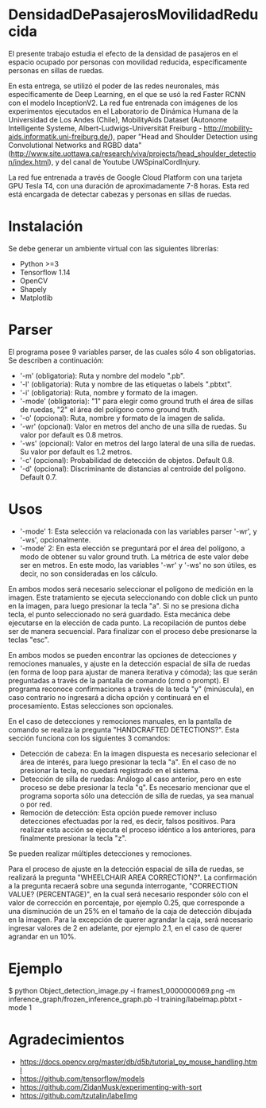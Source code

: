 # DensidadDePasajerosMovilidadReducida
El presente trabajo estudia el efecto de la densidad de pasajeros en el espacio ocupado por personas con movilidad reducida, específicamente personas en sillas de ruedas.

En esta entrega, se utilizó el poder de las redes neuronales, más específicamente de Deep Learning, en el que se usó la red Faster RCNN con el modelo InceptionV2. La red fue entrenada con imágenes de los experimentos ejecutados en el Laboratorio de Dinámica Humana de la Universidad de Los Andes (Chile), MobilityAids Dataset (Autonome Intelligente Systeme, Albert-Ludwigs-Universität Freiburg - http://mobility-aids.informatik.uni-freiburg.de/), paper "Head and Shoulder Detection using Convolutional Networks and RGBD data" (http://www.site.uottawa.ca/research/viva/projects/head_shoulder_detection/index.html), y del canal de Youtube UWSpinalCordInjury.

La red fue entrenada a través de Google Cloud Platform con una tarjeta GPU Tesla T4, con una duración de aproximadamente 7-8 horas. Esta red está encargada de detectar cabezas y personas en sillas de ruedas.

# Instalación 
Se debe generar un ambiente virtual con las siguientes librerías:

- Python >=3 
- Tensorflow 1.14
- OpenCV
- Shapely
- Matplotlib

# Parser
El programa posee 9 variables parser, de las cuales sólo 4 son obligatorias. Se describen a continuación:

- '-m' (obligatoria): Ruta y nombre del modelo ".pb".
- '-l' (obligatoria): Ruta y nombre de las etiquetas o labels ".pbtxt".
- '-i' (obligatoria): Ruta, nombre y formato de la imagen.
- '-mode' (obligatoria): "1" para elegir como ground truth el área de sillas de ruedas, "2" el área del polígono como ground truth. 
- '-o' (opcional): Ruta, nombre y formato de la imagen de salida.
- '-wr' (opcional): Valor en metros del ancho de una silla de ruedas. Su valor por default es 0.8 metros.
- '-ws' (opcional): Valor en metros del largo lateral de una silla de ruedas. Su valor por default es 1.2 metros.
- '-c' (opcional): Probabilidad de detección de objetos. Default 0.8.
- '-d' (opcional): Discriminante de distancias al centroide del polígono. Default 0.7.

# Usos
- '-mode' 1: Esta selección va relacionada con las variables parser '-wr', y '-ws', opcionalmente.
- '-mode' 2: En esta elección se preguntará por el área del polígono, a modo de obtener su valor ground truth. La métrica de este valor debe ser en metros. En este modo, las variables '-wr' y '-ws' no son útiles, es decir, no son consideradas en los cálculo.

En ambos modos será necesario seleccionar el polígono de medición en la imagen. Este tratamiento se ejecuta seleccionando con doble click un punto en la imagen, para luego presionar la tecla "a". Si no se presiona dicha tecla, el punto seleccionado no será guardado. Esta mecánica debe ejecutarse en la elección de cada punto. La recopilación de puntos debe ser de manera secuencial. Para finalizar con el proceso debe presionarse la teclas "esc".

En ambos modos se pueden encontrar las opciones de detecciones y remociones manuales, y ajuste en la detección espacial de silla de ruedas (en forma de loop para ajustar de manera iterativa y cómoda); las que serán preguntadas a través de la pantalla de comando (cmd o prompt). El programa reconoce confirmaciones a través de la tecla "y" (minúscula), en caso contrario no ingresará a dicha opción y continuará en el procesamiento. Estas selecciones son opcionales.

En el caso de detecciones y remociones manuales, en la pantalla de comando se realiza la pregunta "HANDCRAFTED DETECTIONS?". Esta sección funciona con los siguientes 3 comandos:
- Detección de cabeza: En la imagen dispuesta es necesario selecionar el área de interés, para luego presionar la tecla "a". En el caso de no presionar la tecla, no quedará registrado en el sistema.
- Detección de silla de ruedas: Análogo al caso anterior, pero en este proceso se debe presionar la tecla "q". Es necesario mencionar que el programa soporta sólo una detección de silla de ruedas, ya sea manual o por red.
- Remoción de detección: Esta opción puede remover incluso detecciones efectuadas por la red, es decir, falsos positivos. Para realizar esta acción se ejecuta el proceso idéntico a los anteriores, para finalmente presionar la tecla "z".

Se pueden realizar múltiples detecciones y remociones.

Para el proceso de ajuste en la detección espacial de silla de ruedas, se realizará la pregunta "WHEELCHAIR AREA CORRECTION?". La confirmación a la pregunta recaerá sobre una segunda interrogante, "CORRECTION VALUE? (PERCENTAGE)", en la cual será necesario responder sólo con el valor de corrección en porcentaje, por ejemplo 0.25, que corresponde a una disminución de un 25% en el tamaño de la caja de detección dibujada en la imagen. Para la excepción de querer agrandar la caja, será necesario ingresar valores de 2 en adelante, por ejemplo 2.1, en el caso de querer agrandar en un 10%.

# Ejemplo
$ python Object_detection_image.py -i frames1_0000000069.png -m inference_graph/frozen_inference_graph.pb -l training/labelmap.pbtxt -mode 1

# Agradecimientos 
- https://docs.opencv.org/master/db/d5b/tutorial_py_mouse_handling.html
- https://github.com/tensorflow/models
- https://github.com/ZidanMusk/experimenting-with-sort
- https://github.com/tzutalin/labelImg
